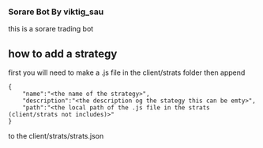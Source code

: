 ### Sorare Bot By viktig_sau

this is a sorare trading bot

## how to add a strategy

first you will need to make a .js file in the client/strats folder then append

```
{
    "name":"<the name of the strategy>",
    "description":"<the description og the stategy this can be emty>",
    "path":"<the local path of the .js file in the strats (client/strats not includes)>"
}
```

to the client/strats/strats.json